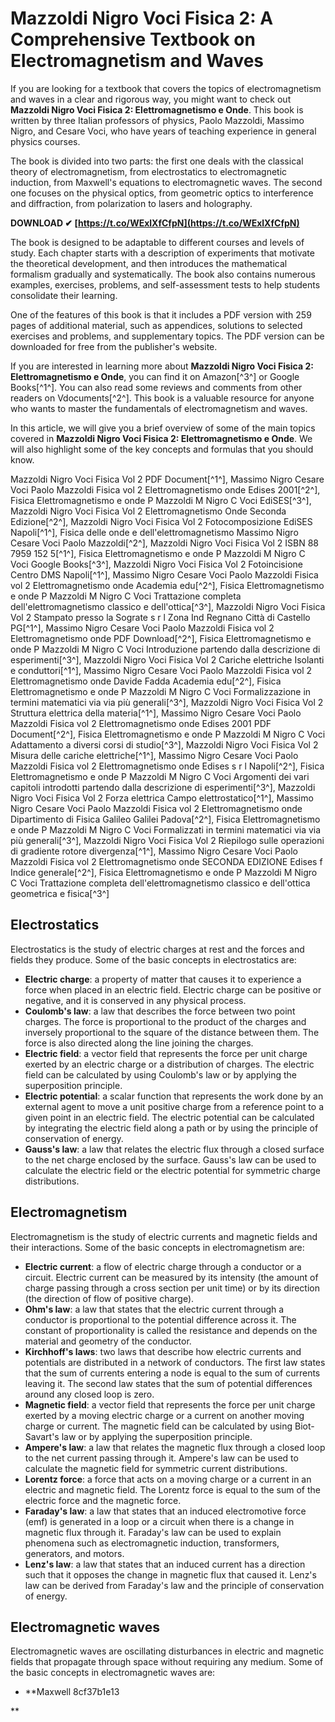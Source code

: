 # Mazzoldi Nigro Voci Fisica 2: A Comprehensive Textbook on Electromagnetism and Waves
 
If you are looking for a textbook that covers the topics of electromagnetism and waves in a clear and rigorous way, you might want to check out **Mazzoldi Nigro Voci Fisica 2: Elettromagnetismo e Onde**. This book is written by three Italian professors of physics, Paolo Mazzoldi, Massimo Nigro, and Cesare Voci, who have years of teaching experience in general physics courses.
 
The book is divided into two parts: the first one deals with the classical theory of electromagnetism, from electrostatics to electromagnetic induction, from Maxwell's equations to electromagnetic waves. The second one focuses on the physical optics, from geometric optics to interference and diffraction, from polarization to lasers and holography.
 
**DOWNLOAD ✔ [https://t.co/WExlXfCfpN](https://t.co/WExlXfCfpN)**


 
The book is designed to be adaptable to different courses and levels of study. Each chapter starts with a description of experiments that motivate the theoretical development, and then introduces the mathematical formalism gradually and systematically. The book also contains numerous examples, exercises, problems, and self-assessment tests to help students consolidate their learning.
 
One of the features of this book is that it includes a PDF version with 259 pages of additional material, such as appendices, solutions to selected exercises and problems, and supplementary topics. The PDF version can be downloaded for free from the publisher's website.
 
If you are interested in learning more about **Mazzoldi Nigro Voci Fisica 2: Elettromagnetismo e Onde**, you can find it on Amazon[^3^] or Google Books[^1^]. You can also read some reviews and comments from other readers on Vdocuments[^2^]. This book is a valuable resource for anyone who wants to master the fundamentals of electromagnetism and waves.
  
In this article, we will give you a brief overview of some of the main topics covered in **Mazzoldi Nigro Voci Fisica 2: Elettromagnetismo e Onde**. We will also highlight some of the key concepts and formulas that you should know.
 
Mazzoldi Nigro Voci Fisica Vol 2 PDF Document[^1^],  Massimo Nigro Cesare Voci Paolo Mazzoldi Fisica vol 2 Elettromagnetismo onde Edises 2001[^2^],  Fisica Elettromagnetismo e onde P Mazzoldi M Nigro C Voci EdiSES[^3^],  Mazzoldi Nigro Voci Fisica Vol 2 Elettromagnetismo Onde Seconda Edizione[^2^],  Mazzoldi Nigro Voci Fisica Vol 2 Fotocomposizione EdiSES Napoli[^1^],  Fisica delle onde e dell'elettromagnetismo Massimo Nigro Cesare Voci Paolo Mazzoldi[^2^],  Mazzoldi Nigro Voci Fisica Vol 2 ISBN 88 7959 152 5[^1^],  Fisica Elettromagnetismo e onde P Mazzoldi M Nigro C Voci Google Books[^3^],  Mazzoldi Nigro Voci Fisica Vol 2 Fotoincisione Centro DMS Napoli[^1^],  Massimo Nigro Cesare Voci Paolo Mazzoldi Fisica vol 2 Elettromagnetismo onde Academia edu[^2^],  Fisica Elettromagnetismo e onde P Mazzoldi M Nigro C Voci Trattazione completa dell'elettromagnetismo classico e dell'ottica[^3^],  Mazzoldi Nigro Voci Fisica Vol 2 Stampato presso la Sograte s r l Zona Ind Regnano Città di Castello PG[^1^],  Massimo Nigro Cesare Voci Paolo Mazzoldi Fisica vol 2 Elettromagnetismo onde PDF Download[^2^],  Fisica Elettromagnetismo e onde P Mazzoldi M Nigro C Voci Introduzione partendo dalla descrizione di esperimenti[^3^],  Mazzoldi Nigro Voci Fisica Vol 2 Cariche elettriche Isolanti e conduttori[^1^],  Massimo Nigro Cesare Voci Paolo Mazzoldi Fisica vol 2 Elettromagnetismo onde Davide Fadda Academia edu[^2^],  Fisica Elettromagnetismo e onde P Mazzoldi M Nigro C Voci Formalizzazione in termini matematici via via più generali[^3^],  Mazzoldi Nigro Voci Fisica Vol 2 Struttura elettrica della materia[^1^],  Massimo Nigro Cesare Voci Paolo Mazzoldi Fisica vol 2 Elettromagnetismo onde Edises 2001 PDF Document[^2^],  Fisica Elettromagnetismo e onde P Mazzoldi M Nigro C Voci Adattamento a diversi corsi di studio[^3^],  Mazzoldi Nigro Voci Fisica Vol 2 Misura delle cariche elettriche[^1^],  Massimo Nigro Cesare Voci Paolo Mazzoldi Fisica vol 2 Elettromagnetismo onde Edises s r l Napoli[^2^],  Fisica Elettromagnetismo e onde P Mazzoldi M Nigro C Voci Argomenti dei vari capitoli introdotti partendo dalla descrizione di esperimenti[^3^],  Mazzoldi Nigro Voci Fisica Vol 2 Forza elettrica Campo elettrostatico[^1^],  Massimo Nigro Cesare Voci Paolo Mazzoldi Fisica vol 2 Elettromagnetismo onde Dipartimento di Fisica Galileo Galilei Padova[^2^],  Fisica Elettromagnetismo e onde P Mazzoldi M Nigro C Voci Formalizzati in termini matematici via via più generali[^3^],  Mazzoldi Nigro Voci Fisica Vol 2 Riepilogo sulle operazioni di gradiente rotore divergenza[^1^],  Massimo Nigro Cesare Voci Paolo Mazzoldi Fisica vol 2 Elettromagnetismo onde SECONDA EDIZIONE Edises f Indice generale[^2^],  Fisica Elettromagnetismo e onde P Mazzoldi M Nigro C Voci Trattazione completa dell'elettromagnetismo classico e dell'ottica geometrica e fisica[^3^]
 
## Electrostatics
 
Electrostatics is the study of electric charges at rest and the forces and fields they produce. Some of the basic concepts in electrostatics are:
 
- **Electric charge**: a property of matter that causes it to experience a force when placed in an electric field. Electric charge can be positive or negative, and it is conserved in any physical process.
- **Coulomb's law**: a law that describes the force between two point charges. The force is proportional to the product of the charges and inversely proportional to the square of the distance between them. The force is also directed along the line joining the charges.
- **Electric field**: a vector field that represents the force per unit charge exerted by an electric charge or a distribution of charges. The electric field can be calculated by using Coulomb's law or by applying the superposition principle.
- **Electric potential**: a scalar function that represents the work done by an external agent to move a unit positive charge from a reference point to a given point in an electric field. The electric potential can be calculated by integrating the electric field along a path or by using the principle of conservation of energy.
- **Gauss's law**: a law that relates the electric flux through a closed surface to the net charge enclosed by the surface. Gauss's law can be used to calculate the electric field or the electric potential for symmetric charge distributions.

## Electromagnetism
 
Electromagnetism is the study of electric currents and magnetic fields and their interactions. Some of the basic concepts in electromagnetism are:

- **Electric current**: a flow of electric charge through a conductor or a circuit. Electric current can be measured by its intensity (the amount of charge passing through a cross section per unit time) or by its direction (the direction of flow of positive charge).
- **Ohm's law**: a law that states that the electric current through a conductor is proportional to the potential difference across it. The constant of proportionality is called the resistance and depends on the material and geometry of the conductor.
- **Kirchhoff's laws**: two laws that describe how electric currents and potentials are distributed in a network of conductors. The first law states that the sum of currents entering a node is equal to the sum of currents leaving it. The second law states that the sum of potential differences around any closed loop is zero.
- **Magnetic field**: a vector field that represents the force per unit charge exerted by a moving electric charge or a current on another moving charge or current. The magnetic field can be calculated by using Biot-Savart's law or by applying the superposition principle.
- **Ampere's law**: a law that relates the magnetic flux through a closed loop to the net current passing through it. Ampere's law can be used to calculate the magnetic field for symmetric current distributions.
- **Lorentz force**: a force that acts on a moving charge or a current in an electric and magnetic field. The Lorentz force is equal to the sum of the electric force and the magnetic force.
- **Faraday's law**: a law that states that an induced electromotive force (emf) is generated in a loop or a circuit when there is a change in magnetic flux through it. Faraday's law can be used to explain phenomena such as electromagnetic induction, transformers, generators, and motors.
- **Lenz's law**: a law that states that an induced current has a direction such that it opposes the change in magnetic flux that caused it. Lenz's law can be derived from Faraday's law and the principle of conservation of energy.

## Electromagnetic waves
 
Electromagnetic waves are oscillating disturbances in electric and magnetic fields that propagate through space without requiring any medium. Some of the basic concepts in electromagnetic waves are:

- **Maxwell 8cf37b1e13

**